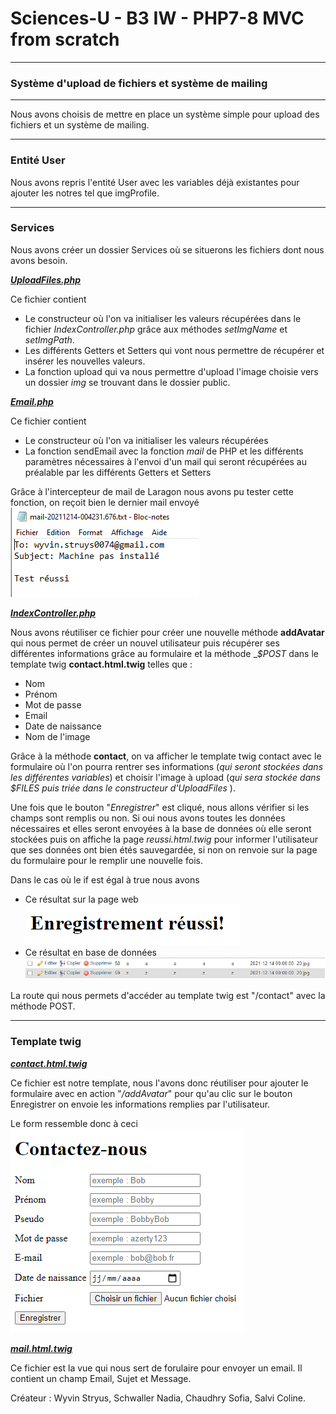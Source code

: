 # Sciences-U - B3 IW - PHP7-8 MVC from scratch
___
### Système d'upload de fichiers et système de mailing
___
Nous avons choisis de mettre en place un système simple pour upload des fichiers
et un système de mailing.
___
### Entité User
Nous avons repris l'entité User avec les variables déjà existantes pour ajouter
les notres tel que imgProfile.
___
### Services
Nous avons créer un dossier Services où se situerons les fichiers dont nous avons besoin.

<u>**_UploadFiles.php_**</u>

Ce fichier contient
* Le constructeur où l'on va initialiser
  les valeurs récupérées dans le fichier _IndexController.php_ grâce aux méthodes _setImgName_ et _setImgPath_.
* Les différents Getters et Setters qui vont nous permettre de récupérer et insérer les nouvelles valeurs.
* La fonction upload qui va nous permettre d'upload l'image choisie vers un dossier _img_ se trouvant dans le dossier public.

<u>**_Email.php_**</u>

Ce fichier contient
* Le constructeur où l'on va initialiser les valeurs récupérées
* La fonction sendEmail avec la fonction _mail_ de PHP et les différents paramètres nécessaires à l'envoi d'un mail qui seront récupérées au préalable par les différents Getters et Setters

Grâce à l'intercepteur de mail de Laragon nous avons pu tester cette fonction, on reçoit bien le dernier mail envoyé
![alt text](image_ReadMe/mail.png)

<u>**_IndexController.php_**</u>

Nous avons réutiliser ce fichier pour créer une nouvelle méthode __addAvatar__ qui nous permet de créer un nouvel utilisateur puis récupérer ses différentes informations grâce au formulaire et la méthode __$_POST__ dans le template twig __contact.html.twig__ telles que :
* Nom
* Prénom
* Mot de passe
* Email
* Date de naissance
* Nom de l'image


Grâce à la méthode __contact__, on va afficher le template twig contact avec le formulaire où l'on pourra rentrer ses informations (*_qui seront stockées dans les différentes variables_*) et choisir l'image à upload (*_qui sera stockée dans $_FILES puis triée dans le constructeur d'UploadFiles__* ).

Une fois que le bouton "*Enregistrer*" est cliqué, nous allons vérifier si les champs sont remplis ou non. Si oui nous avons toutes les données nécessaires et elles seront envoyées à la base de données où elle seront stockées puis on affiche la page *reussi.html.twig* pour informer l'utilisateur que ses données ont bien étés sauvegardée, si non on renvoie sur la page du formulaire pour le remplir une nouvelle fois.

Dans le cas où le if est égal à true nous avons 
* Ce résultat sur la page web
![alt_text](image_ReadMe/reussi.PNG)
* Ce résultat en base de données 
![alt text](image_ReadMe/bdd.PNG)

La route qui nous permets d'accéder au template twig est "/contact" avec la méthode POST.

___
### Template twig
<u>**_contact.html.twig_**</u>

Ce fichier est notre template, nous l'avons donc réutiliser pour ajouter le formulaire avec en action "_/addAvatar_" pour qu'au clic sur le bouton Enregistrer on envoie les informations remplies par l'utilisateur.

Le form ressemble donc à ceci
![alt text](image_ReadMe/form.PNG)

<u>**_mail.html.twig_**</u>

Ce fichier est la vue qui nous sert de forulaire pour envoyer un email. Il contient un champ Email, Sujet et Message.

Créateur : Wyvin Stryus, Schwaller Nadia, Chaudhry Sofia, Salvi Coline.
